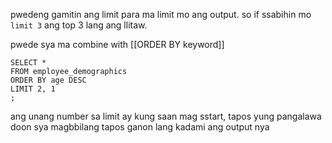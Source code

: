 pwedeng gamitin ang limit para ma limit mo ang output.
so if ssabihin mo ```limit 3``` ang top 3 lang ang llitaw.

pwede sya ma combine with [[ORDER BY keyword]] 

```
SELECT *
FROM employee_demographics
ORDER BY age DESC
LIMIT 2, 1
;
```
ang unang number sa limit ay kung saan mag sstart, tapos yung pangalawa doon sya magbbilang tapos ganon lang kadami ang output nya